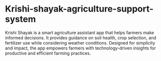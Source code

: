 # Krishi-shayak-agriculture-support-system
Krishi Shayak is a smart agriculture assistant app that helps farmers make informed decisions. It provides guidance on soil health, crop selection, and fertilizer use while considering weather conditions. Designed for simplicity and impact, the app empowers farmers with technology-driven insights for productive and efficient farming practices.
